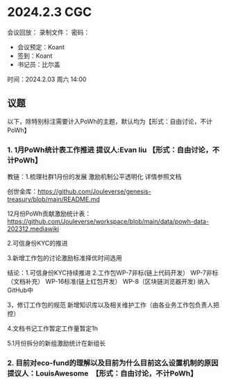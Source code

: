 
# 2024.2.3 CGC

会议回放：
录制文件：
密码：

- 会议预定：Koant
- 签到：Koant
- 书记员：比尔盖

时间：2024.2.03 周六 14:00

## 议题

以下，除特别标注需要计入PoWh的主题，默认均为【形式：自由讨论，不计PoWh】

### 1. 1月PoWh统计表工作推进  提议人:Evan liu 【形式：自由讨论，不计PoWh】

教链：1.梳理社群1月份的发展 激励机制公平透明化 详情参照文档 

创世金库：https://github.com/Jouleverse/genesis-treasury/blob/main/README.md 

12月份PoWh贡献激励统计表：https://github.com/Jouleverse/workspace/blob/main/data/powh-data-202312.mediawiki

2.可信身份KYC的推进

3.新增工作包的讨论激励标准择优时间选用

结论：1.可信身份KYC持续推进 2.工作包WP-7非标(链上代码开发） WP-7非标（文档补充） WP-16标准(链上红包开发） WP-8（区块链浏览器开发) 纳入GitHub中

3，修订工作包的规范 新增知识库以及相关维护工作（由各业务工作包负责人把控）

4.文档书记工作暂定工作量暂定1h

5.1月份拆分的新组激励统计在新组长

### 2. 目前对eco-fund的理解以及目前为什么目前这么设置机制的原因 提议人：LouisAwesome  【形式：自由讨论，不计PoWh】


